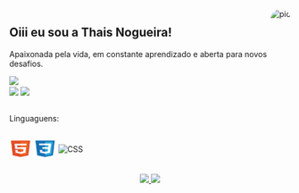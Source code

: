 
<img align="right" alt="pic" height="200" style="border-radius:80px;" src="https://i.ibb.co/JvzgTDr/ttmhgpz679-programmer-girl-medium-black-hair-with-her-cute-cat-9cf1ab57-9c99-4a67-a43d-5c5109925e51.png">



## Oiii eu sou a Thais Nogueira!

Apaixonada pela vida, em constante aprendizado e aberta para novos desafios.
 
  <a href="https://www.instagram.com/thaisnogueirab/" target="_blank"><img src="https://img.shields.io/badge/-Instagram-%23E4405F?style=for-the-badge&logo=instagram&logoColor=white" target="_blank"></a>	
  <a href="https://www.linkedin.com/in/thaisnogueirab/" target="_blank"><img src="https://img.shields.io/badge/-LinkedIn-%230077B5?style=for-the-badge&logo=linkedin&logoColor=white" target="_blank"></a> 
  <a href="https://www.behance.net/thaisnogueira5" target="_blank"><img src="https://img.shields.io/badge/-Behance-blue?style=for-the-badge&logo=behance&logoColor=white" target="_blank"></a> 
##

Linguaguens:
<div style="display: inline_block"><br>
  <img align="center" alt="HTML" height="30" width="40" src="https://raw.githubusercontent.com/devicons/devicon/master/icons/html5/html5-original.svg">
  <img align="center" alt="CSS" height="30" width="40" src="https://raw.githubusercontent.com/devicons/devicon/master/icons/css3/css3-original.svg">
  <img align="center" alt="CSS" height="30" width="40" src="https://cdn.jsdelivr.net/gh/devicons/devicon/icons/javascript/javascript-original.svg" />
          
  


##


<div align="center">
  <a href="https://github.com/ThaisNogueiraB">
  <img height="180em" src="https://github-readme-stats.vercel.app/api?username=ThaisNogueiraB&show_icons=true&theme=radical&include_all_commits=true&count_private=true"/>
  <img height="180em" src="https://github-readme-stats.vercel.app/api/top-langs/?username=ThaisNogueiraB&layout=compact&langs_count=7&theme=radical"/>
</div>





  
  ##
 
